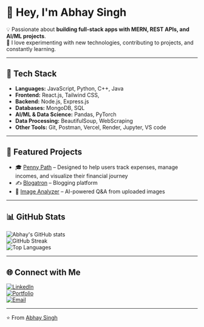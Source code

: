 # 👋 Hey, I'm Abhay Singh  

💡 Passionate about **building full-stack apps with MERN, REST APIs, and AI/ML projects**.  
🚀 I love experimenting with new technologies, contributing to projects, and constantly learning.  

---

## 🔧 Tech Stack
- **Languages:** JavaScript, Python, C++, Java  
- **Frontend:** React.js, Tailwind CSS,
- **Backend:** Node.js, Express.js  
- **Databases:** MongoDB, SQL  
- **AI/ML & Data Science:** Pandas, PyTorch
- **Data Processing:** BeautifulSoup, WebScraping
- **Other Tools:** Git, Postman, Vercel, Render, Jupyter, VS code  

---

## 📌 Featured Projects 
- 🎓 [Penny Path](https://github.com/Abhay-The-Dev-007/Penny-Path) –  Designed to help users track expenses, manage incomes, and visualize their financial journey
- ✍️ [Blogatron](https://github.com/Abhay-The-Dev-007/Blogatron) – Blogging platform
- 🎨 [Image Analyzer](https://github.com/Abhay-The-Dev-007/IMAGE-vision) – AI-powered Q&A from uploaded images  

---

## 📊 GitHub Stats
![Abhay's GitHub stats](https://github-readme-stats.vercel.app/api?username=abhaysingh&show_icons=true&theme=radical)  
![GitHub Streak](https://streak-stats.demolab.com/?user=abhaysingh&theme=radical)  
![Top Languages](https://github-readme-stats.vercel.app/api/top-langs/?username=abhaysingh&layout=compact&theme=radical)  

---

## 🌐 Connect with Me
[![LinkedIn](https://img.shields.io/badge/LinkedIn-blue?logo=linkedin&logoColor=white)](https://www.linkedin.com/in/abhay-singh-2603a028b/)  
[![Portfolio](https://img.shields.io/badge/Portfolio-1E90FF?style=flat&logoColor=white)](https://abhaypersonalwebsite.vercel.app/)  
[![Email](https://img.shields.io/badge/Email-D14836?logo=gmail&logoColor=white)](mailto:abhaysinghup58@gmail.com)
 

---

⭐️ From [Abhay Singh](https://github.com/Abhay-The-Dev-007)

